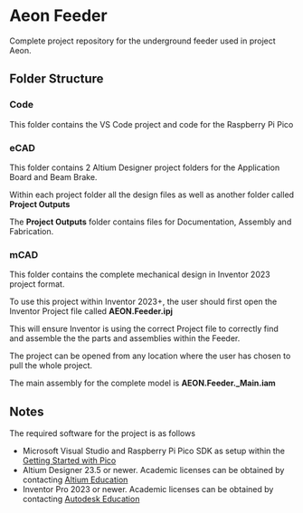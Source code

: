 # Aeon Feeder
Complete project repository for the underground feeder used in project Aeon.
## Folder Structure
### Code
This folder contains the VS Code project and code for the Raspberry Pi Pico
### eCAD
This folder contains 2 Altium Designer project folders for the Application Board and Beam Brake.

Within each project folder all the design files as well as another folder called __Project Outputs__

The __Project Outputs__ folder contains files for Documentation, Assembly and Fabrication.
### mCAD
This folder contains the complete mechanical design in Inventor 2023 project format.

To use this project within Inventor 2023+, the user should first open the Inventor Project file called **AEON.Feeder.ipj**

This will ensure Inventor is using the correct Project file to correctly find and assemble the the parts and assemblies within the Feeder.

The project can be opened from any location where the user has chosen to pull the whole project.

The main assembly for the complete model is **AEON.Feeder._Main.iam**

## Notes
The required software for the project is as follows
* Microsoft Visual Studio and Raspberry Pi Pico SDK as setup within the [Getting Started with Pico](https://datasheets.raspberrypi.com/pico/getting-started-with-pico.pdf)
* Altium Designer 23.5 or newer. Academic licenses can be obtained by contacting [Altium Education](https://www.altium.com/education/)
* Inventor Pro 2023 or newer. Academic licenses can be obtained by contacting [Autodesk Education](https://www.autodesk.com/education/home)
